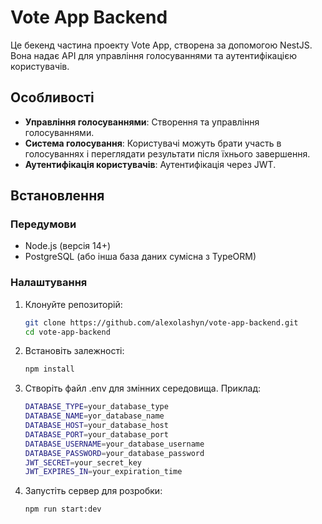 # Vote App Backend

Це бекенд частина проекту Vote App, створена за допомогою NestJS. Вона надає API для управління голосуваннями та аутентифікацією користувачів.

## Особливості

- **Управління голосуваннями**: Створення та управління голосуваннями.
- **Система голосування**: Користувачі можуть брати участь в голосуваннях і переглядати результати після їхнього завершення.
- **Аутентифікація користувачів**: Аутентифікація через JWT.

## Встановлення

### Передумови

- Node.js (версія 14+)
- PostgreSQL (або інша база даних сумісна з TypeORM)

### Налаштування

1. Клонуйте репозиторій:
   ```bash
   git clone https://github.com/alexolashyn/vote-app-backend.git
   cd vote-app-backend
2. Встановіть залежності:
   ```bash
   npm install
3. Створіть файл .env для змінних середовища. Приклад:
   ```bash
   DATABASE_TYPE=your_database_type
   DATABASE_NAME=yor_database_name
   DATABASE_HOST=your_database_host
   DATABASE_PORT=your_database_port
   DATABASE_USERNAME=your_database_username
   DATABASE_PASSWORD=your_database_password
   JWT_SECRET=your_secret_key
   JWT_EXPIRES_IN=your_expiration_time

4. Запустіть сервер для розробки:
   ```bash
   npm run start:dev
